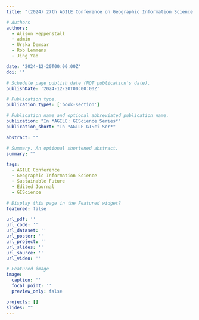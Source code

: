 ```yaml
---
title: "(2024) 27th AGILE Conference on Geographic Information Science \"Geographic Information Science for a Sustainable Future\". AGILE: GIScience Series. 5 [Edited Journal]"

# Authors
authors:
  - Alison Heppenstall
  - admin
  - Urska Demsar
  - Rob Lemmens
  - Jing Yao

date: '2024-12-20T00:00:00Z'
doi: ''

# Schedule page publish date (NOT publication's date).
publishDate: '2024-12-20T00:00:00Z'

# Publication type.
publication_types: ['book-section']

# Publication name and optional abbreviated publication name.
publication: "In *AGILE: GIScience Series*"
publication_short: "In *AGILE GISci Ser*"

abstract: ""

# Summary. An optional shortened abstract.
summary: ""

tags:
  - AGILE Conference
  - Geographic Information Science
  - Sustainable Future
  - Edited Journal
  - GIScience

# Display this page in the Featured widget?
featured: false

url_pdf: ''
url_code: ''
url_dataset: ''
url_poster: ''
url_project: ''
url_slides: ''
url_source: ''
url_video: ''

# Featured image
image:
  caption: ''
  focal_point: ''
  preview_only: false

projects: []
slides: ""
---
```

